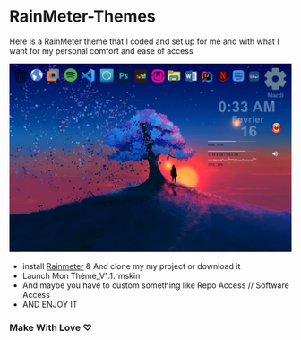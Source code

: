 # RainMeter-Themes

Here is a RainMeter theme that I coded and set up for me and with what I want for my personal comfort and ease of access

<img src="ViewGlobal.jpg"> </img>

  - install [Rainmeter](https://www.rainmeter.net/) & And clone my my project or download it 
  - Launch Mon Thème_V1.1.rmskin
  - And maybe you have to custom something like Repo Access // Software Access
  - AND ENJOY IT 
  
 ### Make With Love ♡
